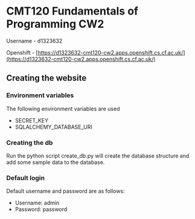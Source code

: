 # CMT120 Fundamentals of Programming CW2

Username - d1323632

Openshift - [https://d1323632-cmt120-cw2.apps.openshift.cs.cf.ac.uk/](https://d1323632-cmt120-cw2.apps.openshift.cs.cf.ac.uk/)

## Creating the website

### Environment variables

The following environment variables are used

- SECRET_KEY
- SQLALCHEMY_DATABASE_URI

### Creating the db

Run the python script create_db.py will create the database structure and add some sample data to the database.

### Default login

Default username and password are as follows:

- Username: admin
- Password: password
